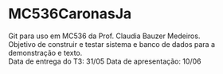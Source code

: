 # MC536CaronasJa

Git para uso em MC536 da Prof. Claudia Bauzer Medeiros.<br />
Objetivo de construir e testar sistema e banco de dados para a demonstração e texto.<br />
Data de entrega do T3: 31/05
Data de apresentação: 10/06
